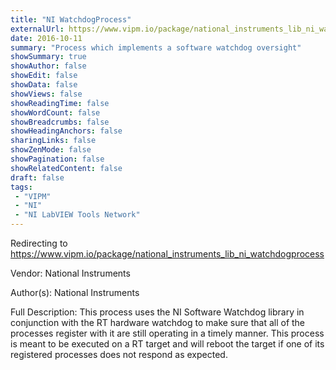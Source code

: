 ```yaml
---
title: "NI WatchdogProcess"
externalUrl: https://www.vipm.io/package/national_instruments_lib_ni_watchdogprocess
date: 2016-10-11
summary: "Process which implements a software watchdog oversight"
showSummary: true
showAuthor: false
showEdit: false
showData: false
showViews: false
showReadingTime: false
showWordCount: false
showBreadcrumbs: false
showHeadingAnchors: false
sharingLinks: false
showZenMode: false
showPagination: false
showRelatedContent: false
draft: false
tags:
 - "VIPM"
 - "NI"
 - "NI LabVIEW Tools Network"
---
```


Redirecting to https://www.vipm.io/package/national_instruments_lib_ni_watchdogprocess

Vendor: National Instruments

Author(s): National Instruments
 
Full Description:
This process uses the NI Software Watchdog library in conjunction with the RT  hardware watchdog to make sure that all of the processes register with it are still operating in a timely manner.  This process is meant to be executed on a RT target and will reboot the target if one of its registered processes does not respond as expected.